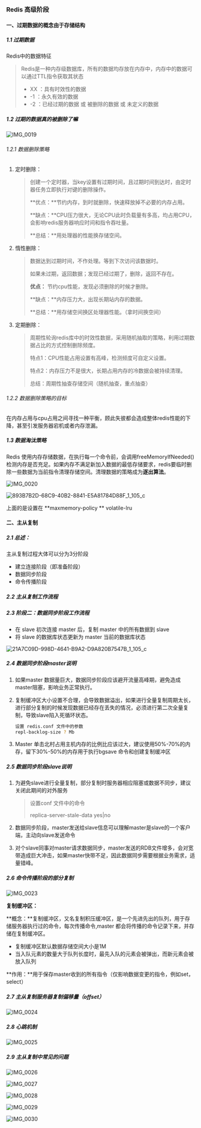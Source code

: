 ### Redis 高级阶段

#### 一、过期数据的概念由于存储结构

##### 1.1 过期数据

Redis中的数据特征

> Redis是一种内存级数据库，所有的数据均存放在内存中，内存中的数据可以通过TTL指令获取其状态
>
> - XX ：具有时效性的数据
> - -1 ：永久有效的数据
> - -2 ：已经过期的数据 或 被删除的数据 或 未定义的数据

##### 1.2 过期的数据真的被删除了嘛

![IMG_0019](images/IMG_0019.png)

###### 1.2.1 数据删除策略

1. 定时删除：

   >创建一个定时器，当key设置有过期时间，且过期时间到达时，由定时器任务立即执行对键的删除操作。
   >
   >**优点：**节约内存，到时就删除，快速释放掉不必要的内存占用。
   >
   >**缺点：**CPU压力很大，无论CPU此时负载量有多高，均占用CPU，会影响redis服务器响应时间和指令吞吐量。
   >
   >**总结：**用处理器的性能换存储空间。

2. 惰性删除：

   > 数据达到过期时间，不作处理。等到下次访问该数据时。
   >
   > 如果未过期，返回数据；发现已经过期了，删除，返回不存在。
   >
   > **优点：** 节约cpu性能，发现必须删除的时候才删除。
   >
   > **缺点：**内存压力大，出现长期站内存的数据。
   >
   > **总结：**用存储空间换区处理器性能。（拿时间换空间）

3. 定期删除：

   > 周期性轮询redis库中的时效性数据，采用随机抽取的策略，利用过期数据占比的方式控制删除频度。
   >
   > 特点1：CPU性能占用设置有高峰，检测频度可自定义设置。
   >
   > 特点2：内存压力不是很大，长期占用内存的冷数据会被持续清理。    
   >
   > 总结：周期性抽查存储空间（随机抽查，重点抽查）      

###### 1.2.2 数据删除策略的目标

在内存占用与cpu占用之间寻找一种平衡，顾此失彼都会造成整体redis性能的下降，甚至引发服务器宕机或者内存泄漏。

##### 1.3  数据淘汰策略

Redis 使用内存存储数据，在执行每一个命令前，会调用freeMemoryIfNeeded()检测内存是否充足。如果内存不满足新加入数据的最低存储要求，redis要临时删除一些数据为当前指令清理存储空间。清理数据的策略成为**逐出算法**。

![IMG_0020](images/IMG_0020.png)



![893B7B2D-68C9-40B2-8841-E5A81784D88F_1_105_c](images/893B7B2D-68C9-40B2-8841-E5A81784D88F_1_105_c.png)

上面的是设置在  **maxmemory-policy **  volatile-lru

#### 二、主从复制

##### 2.1 总述：

主从复制过程大体可以分为3分阶段

- 建立连接阶段（即准备阶段）
- 数据同步阶段
- 命令传播阶段

##### 2.2 主从复制工作流程

##### 2.3 阶段二：数据同步阶段工作流程

- 在 slave 初次连接 master 后，复制 master 中的所有数据到 slave
- 将 slave 的数据库状态更新为 master 当前的数据库状态

![21A7C09D-998D-4641-B9A2-D9A820B7547B_1_105_c](images/21A7C09D-998D-4641-B9A2-D9A820B7547B_1_105_c.png)

##### 2.4 数据同步阶段master说明

1. 如果master 数据量巨大，数据同步阶段应该避开流量高峰期，避免造成master阻塞，影响业务正常执行。

2. 复制缓冲区大小设置不合理，会导致数据溢出，如果进行全量复制周期太长，进行部分复制的时候发现数据已经存在丢失的情况，必须进行第二次全量复制，导致slave陷入死循环状态。

   ```bash
   设置 redis.conf 文件中的参数
   repl-backlog-size ? Mb
   ```

3. Master 单击北村占用主机内存的比例比应该过大，建议使用50%-70%的内存，留下30%-50%的内存用于执行bgsave 命令和创建复制缓冲区

##### 2.5 数据同步阶段slave说明

1. 为避免slave进行全量复制，部分复制时服务器相应阻塞或数据不同步，建议关闭此期间的对外服务

   > 设置conf 文件中的命令
   >
   > replica-server-stale-data  yes|no

2. 数据同步阶段，master发送给slave信息可以理解master是slave的一个客户端，主动向slave发送命令
3. 对个slave同事对master请求数据同步，master发送的RDB文件增多，会对宽带造成巨大冲击，如果master快带不足，因此数据同步需要根据业务需求，适量错峰。

##### 2.6 命令传播阶段的部分复制

![IMG_0023](images/IMG_0023.png)

**复制缓冲区：**

**概念：**复制缓冲区，又名复制积压缓冲区，是一个先进先出的队列，用于存储服务器执行过的命令，每次传播命令,master 都会将传播的命令记录下来，并存储在复制缓冲区。

- 复制缓冲区默认数据存储空间大小是1M
- 当入队元素的数量大于队列长度时，最先入队的元素会被弹出，而新元素会被放入队列

**作用：**用于保存master收到的所有指令（仅影响数据变更的指令，例如set，select）

##### 2.7 主从复制服务器复制偏移量（offset）

![IMG_0024](images/IMG_0024.png)

##### 2.8 心跳机制

![IMG_0025](images/IMG_0025.png)

##### 2.9 主从复制中常见的问题

![IMG_0026](images/IMG_0026.png)

![IMG_0027](images/IMG_0027.png)

![IMG_0028](images/IMG_0028.png)

![IMG_0029](images/IMG_0029.png)

![IMG_0030](images/IMG_0030.png)

